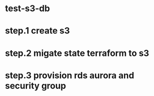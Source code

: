 # test-s3-db
# step.1 create s3 
# step.2 migate state terraform to s3
# step.3 provision rds aurora and security group

